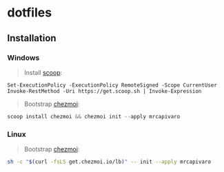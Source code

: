 # dotfiles

## Installation

### Windows
> Install [scoop](https://www.scoop.sh/):
```pwsh
Set-ExecutionPolicy -ExecutionPolicy RemoteSigned -Scope CurrentUser
Invoke-RestMethod -Uri https://get.scoop.sh | Invoke-Expression
```

> Bootstrap [chezmoi](https://www.chezmoi.io/):
```powershell
scoop install chezmoi && chezmoi init --apply mrcapivaro
```

### Linux
> Bootstrap [chezmoi](https://www.chezmoi.io/):
```bash
sh -c "$(curl -fsLS get.chezmoi.io/lb)" -- init --apply mrcapivaro
```

